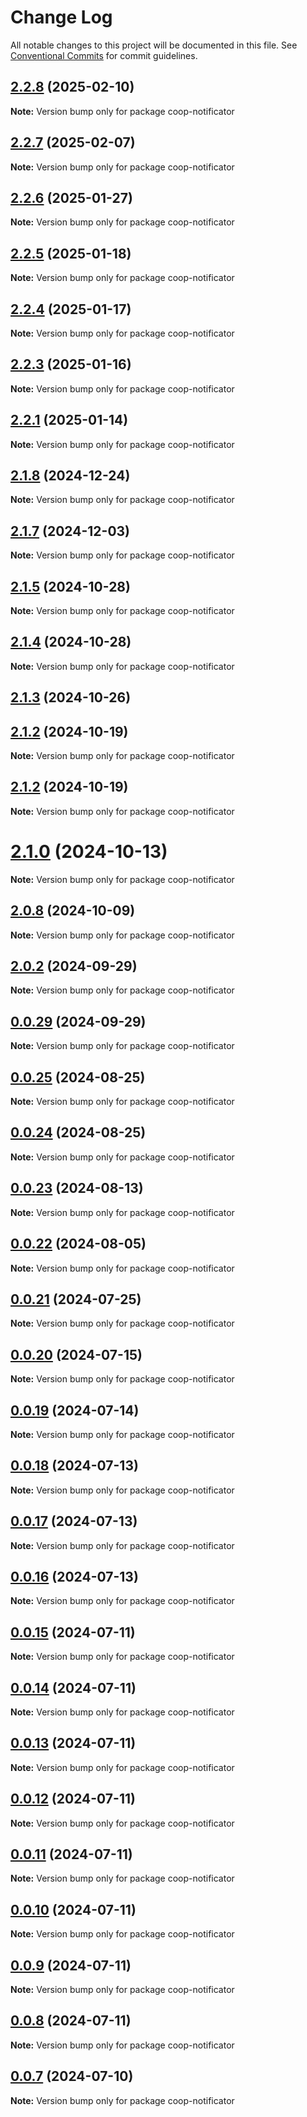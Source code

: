 # Change Log

All notable changes to this project will be documented in this file.
See [Conventional Commits](https://conventionalcommits.org) for commit guidelines.

## [2.2.8](https://github.com/copenomics/coop-notificator/compare/v2.2.7...v2.2.8) (2025-02-10)

**Note:** Version bump only for package coop-notificator





## [2.2.7](https://github.com/copenomics/coop-notificator/compare/v2.2.6...v2.2.7) (2025-02-07)

**Note:** Version bump only for package coop-notificator





## [2.2.6](https://github.com/copenomics/coop-notificator/compare/v2.2.6-alpha.0...v2.2.6) (2025-01-27)

**Note:** Version bump only for package coop-notificator





## [2.2.5](https://github.com/copenomics/coop-notificator/compare/v2.2.4...v2.2.5) (2025-01-18)

**Note:** Version bump only for package coop-notificator





## [2.2.4](https://github.com/copenomics/coop-notificator/compare/v2.2.0...v2.2.4) (2025-01-17)

**Note:** Version bump only for package coop-notificator





## [2.2.3](https://github.com/copenomics/coop-notificator/compare/v2.2.0...v2.2.3) (2025-01-16)

**Note:** Version bump only for package coop-notificator





## [2.2.1](https://github.com/copenomics/coop-notificator/compare/v2.2.0...v2.2.1) (2025-01-14)

**Note:** Version bump only for package coop-notificator





## [2.1.8](https://github.com/copenomics/coop-notificator/compare/v2.1.6...v2.1.8) (2024-12-24)

**Note:** Version bump only for package coop-notificator





## [2.1.7](https://github.com/copenomics/coop-notificator/compare/v2.1.6...v2.1.7) (2024-12-03)

**Note:** Version bump only for package coop-notificator





## [2.1.5](https://github.com/copenomics/coop-notificator/compare/v2.1.4...v2.1.5) (2024-10-28)

**Note:** Version bump only for package coop-notificator





## [2.1.4](https://github.com/copenomics/coop-notificator/compare/v2.1.4-alpha.2...v2.1.4) (2024-10-28)

**Note:** Version bump only for package coop-notificator





## [2.1.3](https://github.com/copenomics/coop-notificator/compare/v2.1.2-alpha.10...v2.1.3) (2024-10-26)



## [2.1.2](https://github.com/copenomics/coop-notificator/compare/v2.1.1...v2.1.2) (2024-10-19)

**Note:** Version bump only for package coop-notificator





## [2.1.2](https://github.com/copenomics/coop-notificator/compare/v2.1.1...v2.1.2) (2024-10-19)

**Note:** Version bump only for package coop-notificator





# [2.1.0](https://github.com/copenomics/coop-notificator/compare/v2.0.10-alpha.3...v2.1.0) (2024-10-13)

**Note:** Version bump only for package coop-notificator





## [2.0.8](https://github.com/copenomics/coop-notificator/compare/v2.0.7...v2.0.8) (2024-10-09)

**Note:** Version bump only for package coop-notificator





## [2.0.2](https://github.com/copenomics/coop-notificator/compare/v2.0.2-alpha.1...v2.0.2) (2024-09-29)

**Note:** Version bump only for package coop-notificator





## [0.0.29](https://github.com/copenomics/coop-notificator/compare/coop-notificator@0.0.29-alpha.3...coop-notificator@0.0.29) (2024-09-29)

**Note:** Version bump only for package coop-notificator





## [0.0.25](https://github.com/copenomics/coop-notificator/compare/coop-notificator@0.0.24...coop-notificator@0.0.25) (2024-08-25)

**Note:** Version bump only for package coop-notificator





## [0.0.24](https://github.com/copenomics/coop-notificator/compare/coop-notificator@0.0.24-alpha.1...coop-notificator@0.0.24) (2024-08-25)

**Note:** Version bump only for package coop-notificator





## [0.0.23](https://github.com/copenomics/coop-notificator/compare/coop-notificator@0.0.22...coop-notificator@0.0.23) (2024-08-13)

**Note:** Version bump only for package coop-notificator





## [0.0.22](https://github.com/copenomics/coop-notificator/compare/coop-notificator@0.0.22-alpha.0...coop-notificator@0.0.22) (2024-08-05)

**Note:** Version bump only for package coop-notificator





## [0.0.21](https://github.com/copenomics/coop-notificator/compare/coop-notificator@0.0.21-alpha.3...coop-notificator@0.0.21) (2024-07-25)

**Note:** Version bump only for package coop-notificator





## [0.0.20](https://github.com/copenomics/coop-notificator/compare/coop-notificator@0.0.20-alpha.1...coop-notificator@0.0.20) (2024-07-15)

**Note:** Version bump only for package coop-notificator





## [0.0.19](https://github.com/copenomics/coop-notificator/compare/coop-notificator@0.0.19-alpha.0...coop-notificator@0.0.19) (2024-07-14)

**Note:** Version bump only for package coop-notificator





## [0.0.18](https://github.com/copenomics/coop-notificator/compare/coop-notificator@0.0.18-alpha.0...coop-notificator@0.0.18) (2024-07-13)

**Note:** Version bump only for package coop-notificator





## [0.0.17](https://github.com/copenomics/coop-notificator/compare/coop-notificator@0.0.17-alpha.1...coop-notificator@0.0.17) (2024-07-13)

**Note:** Version bump only for package coop-notificator





## [0.0.16](https://github.com/copenomics/coop-notificator/compare/coop-notificator@0.0.16-testnet.1...coop-notificator@0.0.16) (2024-07-13)

**Note:** Version bump only for package coop-notificator





## [0.0.15](https://github.com/copenomics/coop-notificator/compare/coop-notificator@0.0.15-testnet.0...coop-notificator@0.0.15) (2024-07-11)

**Note:** Version bump only for package coop-notificator





## [0.0.14](https://github.com/copenomics/coop-notificator/compare/coop-notificator@0.0.14-testnet.0...coop-notificator@0.0.14) (2024-07-11)

**Note:** Version bump only for package coop-notificator





## [0.0.13](https://github.com/copenomics/coop-notificator/compare/coop-notificator@0.0.13-testnet.0...coop-notificator@0.0.13) (2024-07-11)

**Note:** Version bump only for package coop-notificator





## [0.0.12](https://github.com/copenomics/coop-notificator/compare/coop-notificator@0.0.12-testnet.3...coop-notificator@0.0.12) (2024-07-11)

**Note:** Version bump only for package coop-notificator





## [0.0.11](https://github.com/copenomics/coop-notificator/compare/coop-notificator@0.0.11-testnet.0...coop-notificator@0.0.11) (2024-07-11)

**Note:** Version bump only for package coop-notificator





## [0.0.10](https://github.com/copenomics/coop-notificator/compare/coop-notificator@0.0.10-testnet.0...coop-notificator@0.0.10) (2024-07-11)

**Note:** Version bump only for package coop-notificator





## [0.0.9](https://github.com/copenomics/coop-notificator/compare/coop-notificator@0.0.9-testnet.0...coop-notificator@0.0.9) (2024-07-11)

**Note:** Version bump only for package coop-notificator





## [0.0.8](https://github.com/copenomics/coop-notificator/compare/coop-notificator@0.0.8-testnet.6...coop-notificator@0.0.8) (2024-07-11)

**Note:** Version bump only for package coop-notificator





## [0.0.7](https://github.com/copenomics/coop-notificator/compare/coop-notificator@0.0.7-testnet.0...coop-notificator@0.0.7) (2024-07-10)

**Note:** Version bump only for package coop-notificator
